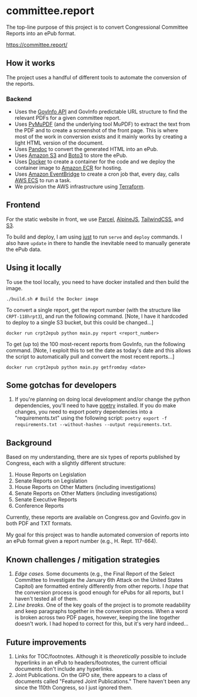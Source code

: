# committee.report

The top-line purpose of this project is to convert Congressional Committee Reports into an ePub format.

https://committee.report/

## How it works

The project uses a handful of different tools to automate the conversion of the reports.

### Backend

- Uses the [GovInfo API](https://api.govinfo.gov/docs/) and GovInfo predictable URL structure to find the relevant PDFs for a given committee report.
- Uses [PyMuPDF](https://pymupdf.readthedocs.io/en/latest/) (and the underlying tool MuPDF) to extract the text from the PDF and to create a screenshot of the front page. This is where most of the work in conversion exists and it mainly works by creating a light HTML version of the document.
- Uses [Pandoc](https://pandoc.org/MANUAL.html) to convert the generated HTML into an ePub.
- Uses [Amazon S3](https://docs.aws.amazon.com/s3/index.html) and [Boto3](https://boto3.amazonaws.com/v1/documentation/api/latest/reference/services/s3.html) to store the ePub.
- Uses [Docker](docker.com) to create a container for the code and we deploy the container image to [Amazon ECR](https://docs.aws.amazon.com/ecr/index.html) for hosting.
- Uses [Amazon EventBridge](https://docs.aws.amazon.com/eventbridge/index.html) to create a cron job that, every day, calls [AWS ECS](https://docs.aws.amazon.com/ecs/) to run a task.
- We provision the AWS infrastructure using [Terraform](https://developer.hashicorp.com/terraform).

## Frontend

For the static website in front, we use [Parcel](https://parceljs.org), [AlpineJS](alpinejs.dev/), [TailwindCSS](https://tailwindcss.com), and [S3](https://docs.aws.amazon.com/s3/index.html).

To build and deploy, I am using [just](https://github.com/casey/just) to run `serve` and `deploy` commands. I also have `update` in there to handle the inevitable need to manually generate the ePub data.

## Using it locally

To use the tool locally, you need to have docker installed and then build the image.

```{code}
./build.sh # Build the Docker image
```

To convert a single report, get the report number (with the structure like `CRPT-118hrpt3`), and run the following command. [Note, I have it hardcoded to deploy to a single S3 bucket, but this could be changed...]

```{code}
docker run crpt2epub python main.py report <report_number>
```

To get (up to) the 100 most-recent reports from GovInfo, run the following command. [Note, I exploit this to set the date as today's date and this allows the script to automatically pull and convert the most recent reports...]

```{code}
docker run crpt2epub python main.py getfromday <date>
```

## Some gotchas for developers

1. If you're planning on doing local development and/or change the python dependencies, you'll need to have [poetry](https://python-poetry.org/) installed. If you do make changes, you need to export poetry dependencies into a "requirements.txt" using the following script: `poetry export -f requirements.txt --without-hashes --output requirements.txt`.

## Background

Based on my understanding, there are six types of reports published by Congress, each with a slightly different structure:

1. House Reports on Legislation
2. Senate Reports on Legislation
3. House Reports on Other Matters (including investigations)
4. Senate Reports on Other Matters (including investigations)
5. Senate Executive Reports
6. Conference Reports

Currently, these reports are available on Congress.gov and Govinfo.gov in both PDF and TXT formats.

My goal for this project was to handle automated conversion of reports into an ePub format given a report number (e.g., H. Rept. 117-664).

## Known challenges / mitigation strategies

1. *Edge cases.* Some documents (e.g., the Final Report of the Select Committee to Investigate the January 6th Attack on the United States Capitol) are formatted entirely differently from other reports. I *hope* that the conversion process is good enough for ePubs for all reports, but I haven't tested all of them.
2. *Line breaks*. One of the key goals of the project is to promote readability and keep paragraphs together in the conversion process. When a word is broken across two PDF pages, however, keeping the line together doesn't work. I had hoped to correct for this, but it's very hard indeed...

## Future improvements

1. Links for TOC/footnotes. Although it is *theoretically* possible to include hyperlinks in an ePub to headers/footnotes, the current official documents don't include any hyperlinks.
2. Joint Publications. On the GPO site, there appears to a class of documents called "Featured Joint Publications." There haven't been any since the 110th Congress, so I just ignored them.
